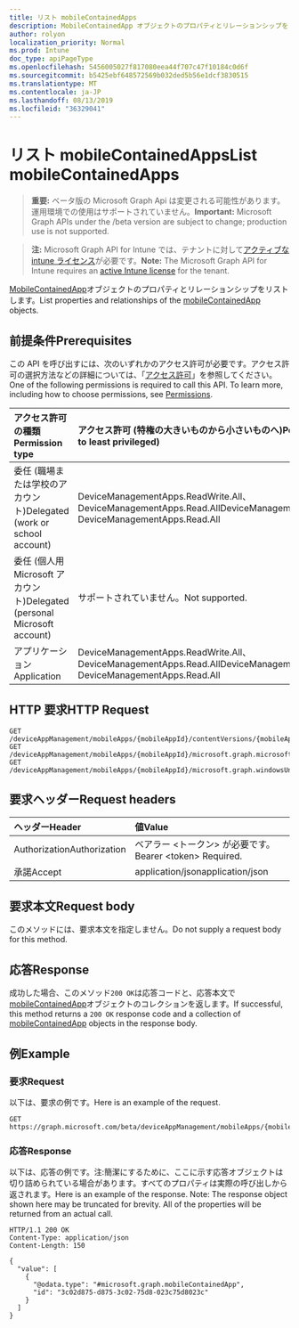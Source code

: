 ```yaml
---
title: リスト mobileContainedApps
description: MobileContainedApp オブジェクトのプロパティとリレーションシップをリストします。
author: rolyon
localization_priority: Normal
ms.prod: Intune
doc_type: apiPageType
ms.openlocfilehash: 5456005027f817080eea44f707c47f10184c0d6f
ms.sourcegitcommit: b5425ebf648572569b032ded5b56e1dcf3830515
ms.translationtype: MT
ms.contentlocale: ja-JP
ms.lasthandoff: 08/13/2019
ms.locfileid: "36329041"
---
```

# <a name="list-mobilecontainedapps"></a><span data-ttu-id="f00d4-103">リスト mobileContainedApps</span><span class="sxs-lookup"><span data-stu-id="f00d4-103">List mobileContainedApps</span></span>

> <span data-ttu-id="f00d4-104">**重要:** ベータ版の Microsoft Graph Api は変更される可能性があります。運用環境での使用はサポートされていません。</span><span class="sxs-lookup"><span data-stu-id="f00d4-104">**Important:** Microsoft Graph APIs under the /beta version are subject to change; production use is not supported.</span></span>

> <span data-ttu-id="f00d4-105">**注:** Microsoft Graph API for Intune では、テナントに対して[アクティブな intune ライセンス](https://go.microsoft.com/fwlink/?linkid=839381)が必要です。</span><span class="sxs-lookup"><span data-stu-id="f00d4-105">**Note:** The Microsoft Graph API for Intune requires an [active Intune license](https://go.microsoft.com/fwlink/?linkid=839381) for the tenant.</span></span>

<span data-ttu-id="f00d4-106">[MobileContainedApp](../resources/intune-apps-mobilecontainedapp.md)オブジェクトのプロパティとリレーションシップをリストします。</span><span class="sxs-lookup"><span data-stu-id="f00d4-106">List properties and relationships of the [mobileContainedApp](../resources/intune-apps-mobilecontainedapp.md) objects.</span></span>

## <a name="prerequisites"></a><span data-ttu-id="f00d4-107">前提条件</span><span class="sxs-lookup"><span data-stu-id="f00d4-107">Prerequisites</span></span>
<span data-ttu-id="f00d4-p101">この API を呼び出すには、次のいずれかのアクセス許可が必要です。アクセス許可の選択方法などの詳細については、「[アクセス許可](/graph/permissions-reference)」を参照してください。</span><span class="sxs-lookup"><span data-stu-id="f00d4-p101">One of the following permissions is required to call this API. To learn more, including how to choose permissions, see [Permissions](/graph/permissions-reference).</span></span>

|<span data-ttu-id="f00d4-110">アクセス許可の種類</span><span class="sxs-lookup"><span data-stu-id="f00d4-110">Permission type</span></span>|<span data-ttu-id="f00d4-111">アクセス許可 (特権の大きいものから小さいものへ)</span><span class="sxs-lookup"><span data-stu-id="f00d4-111">Permissions (from most to least privileged)</span></span>|
|:---|:---|
|<span data-ttu-id="f00d4-112">委任 (職場または学校のアカウント)</span><span class="sxs-lookup"><span data-stu-id="f00d4-112">Delegated (work or school account)</span></span>|<span data-ttu-id="f00d4-113">DeviceManagementApps.ReadWrite.All、DeviceManagementApps.Read.All</span><span class="sxs-lookup"><span data-stu-id="f00d4-113">DeviceManagementApps.ReadWrite.All, DeviceManagementApps.Read.All</span></span>|
|<span data-ttu-id="f00d4-114">委任 (個人用 Microsoft アカウント)</span><span class="sxs-lookup"><span data-stu-id="f00d4-114">Delegated (personal Microsoft account)</span></span>|<span data-ttu-id="f00d4-115">サポートされていません。</span><span class="sxs-lookup"><span data-stu-id="f00d4-115">Not supported.</span></span>|
|<span data-ttu-id="f00d4-116">アプリケーション</span><span class="sxs-lookup"><span data-stu-id="f00d4-116">Application</span></span>|<span data-ttu-id="f00d4-117">DeviceManagementApps.ReadWrite.All、DeviceManagementApps.Read.All</span><span class="sxs-lookup"><span data-stu-id="f00d4-117">DeviceManagementApps.ReadWrite.All, DeviceManagementApps.Read.All</span></span>|

## <a name="http-request"></a><span data-ttu-id="f00d4-118">HTTP 要求</span><span class="sxs-lookup"><span data-stu-id="f00d4-118">HTTP Request</span></span>
<!-- {
  "blockType": "ignored"
}
-->
``` http
GET /deviceAppManagement/mobileApps/{mobileAppId}/contentVersions/{mobileAppContentId}/containedApps
GET /deviceAppManagement/mobileApps/{mobileAppId}/microsoft.graph.microsoftStoreForBusinessApp/containedApps
GET /deviceAppManagement/mobileApps/{mobileAppId}/microsoft.graph.windowsUniversalAppX/committedContainedApps
```

## <a name="request-headers"></a><span data-ttu-id="f00d4-119">要求ヘッダー</span><span class="sxs-lookup"><span data-stu-id="f00d4-119">Request headers</span></span>
|<span data-ttu-id="f00d4-120">ヘッダー</span><span class="sxs-lookup"><span data-stu-id="f00d4-120">Header</span></span>|<span data-ttu-id="f00d4-121">値</span><span class="sxs-lookup"><span data-stu-id="f00d4-121">Value</span></span>|
|:---|:---|
|<span data-ttu-id="f00d4-122">Authorization</span><span class="sxs-lookup"><span data-stu-id="f00d4-122">Authorization</span></span>|<span data-ttu-id="f00d4-123">ベアラー &lt;トークン&gt; が必要です。</span><span class="sxs-lookup"><span data-stu-id="f00d4-123">Bearer &lt;token&gt; Required.</span></span>|
|<span data-ttu-id="f00d4-124">承諾</span><span class="sxs-lookup"><span data-stu-id="f00d4-124">Accept</span></span>|<span data-ttu-id="f00d4-125">application/json</span><span class="sxs-lookup"><span data-stu-id="f00d4-125">application/json</span></span>|

## <a name="request-body"></a><span data-ttu-id="f00d4-126">要求本文</span><span class="sxs-lookup"><span data-stu-id="f00d4-126">Request body</span></span>
<span data-ttu-id="f00d4-127">このメソッドには、要求本文を指定しません。</span><span class="sxs-lookup"><span data-stu-id="f00d4-127">Do not supply a request body for this method.</span></span>

## <a name="response"></a><span data-ttu-id="f00d4-128">応答</span><span class="sxs-lookup"><span data-stu-id="f00d4-128">Response</span></span>
<span data-ttu-id="f00d4-129">成功した場合、このメソッド`200 OK`は応答コードと、応答本文で[mobileContainedApp](../resources/intune-apps-mobilecontainedapp.md)オブジェクトのコレクションを返します。</span><span class="sxs-lookup"><span data-stu-id="f00d4-129">If successful, this method returns a `200 OK` response code and a collection of [mobileContainedApp](../resources/intune-apps-mobilecontainedapp.md) objects in the response body.</span></span>

## <a name="example"></a><span data-ttu-id="f00d4-130">例</span><span class="sxs-lookup"><span data-stu-id="f00d4-130">Example</span></span>

### <a name="request"></a><span data-ttu-id="f00d4-131">要求</span><span class="sxs-lookup"><span data-stu-id="f00d4-131">Request</span></span>
<span data-ttu-id="f00d4-132">以下は、要求の例です。</span><span class="sxs-lookup"><span data-stu-id="f00d4-132">Here is an example of the request.</span></span>
``` http
GET https://graph.microsoft.com/beta/deviceAppManagement/mobileApps/{mobileAppId}/contentVersions/{mobileAppContentId}/containedApps
```

### <a name="response"></a><span data-ttu-id="f00d4-133">応答</span><span class="sxs-lookup"><span data-stu-id="f00d4-133">Response</span></span>
<span data-ttu-id="f00d4-p102">以下は、応答の例です。注:簡潔にするために、ここに示す応答オブジェクトは切り詰められている場合があります。すべてのプロパティは実際の呼び出しから返されます。</span><span class="sxs-lookup"><span data-stu-id="f00d4-p102">Here is an example of the response. Note: The response object shown here may be truncated for brevity. All of the properties will be returned from an actual call.</span></span>
``` http
HTTP/1.1 200 OK
Content-Type: application/json
Content-Length: 150

{
  "value": [
    {
      "@odata.type": "#microsoft.graph.mobileContainedApp",
      "id": "3c02d875-d875-3c02-75d8-023c75d8023c"
    }
  ]
}
```






